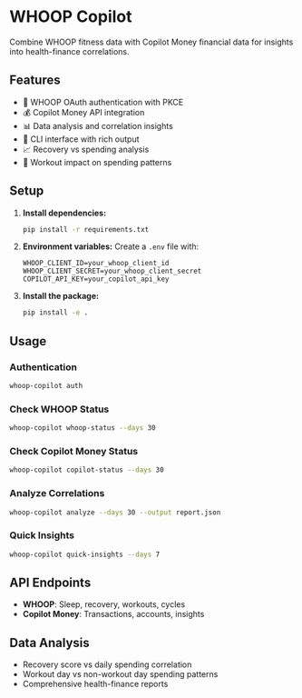 # WHOOP Copilot

Combine WHOOP fitness data with Copilot Money financial data for insights into health-finance correlations.

## Features

- 🔐 WHOOP OAuth authentication with PKCE
- 💰 Copilot Money API integration
- 📊 Data analysis and correlation insights
- 🎯 CLI interface with rich output
- 📈 Recovery vs spending analysis
- 💪 Workout impact on spending patterns

## Setup

1. **Install dependencies:**
   ```bash
   pip install -r requirements.txt
   ```

2. **Environment variables:**
   Create a `.env` file with:
   ```
   WHOOP_CLIENT_ID=your_whoop_client_id
   WHOOP_CLIENT_SECRET=your_whoop_client_secret
   COPILOT_API_KEY=your_copilot_api_key
   ```

3. **Install the package:**
   ```bash
   pip install -e .
   ```

## Usage

### Authentication
```bash
whoop-copilot auth
```

### Check WHOOP Status
```bash
whoop-copilot whoop-status --days 30
```

### Check Copilot Money Status
```bash
whoop-copilot copilot-status --days 30
```

### Analyze Correlations
```bash
whoop-copilot analyze --days 30 --output report.json
```

### Quick Insights
```bash
whoop-copilot quick-insights --days 7
```

## API Endpoints

- **WHOOP**: Sleep, recovery, workouts, cycles
- **Copilot Money**: Transactions, accounts, insights

## Data Analysis

- Recovery score vs daily spending correlation
- Workout day vs non-workout day spending patterns
- Comprehensive health-finance reports
